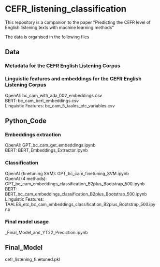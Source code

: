 # CEFR_listening_classification
This repository is a companion to the paper "Predicting the CEFR level of English listening texts with machine learning methods"

The data is organised in the following files

## Data
### Metadata for the CEFR English Listening Corpus

### Linguistic features and embeddings for the CEFR English Listening Corpus
OpenAI: bc_cam_with_ada_002_embeddings.csv  
BERT: bc_cam_bert_embeddings.csv  
Linguistic Features: bc_cam_5_taales_etc_variables.csv  

## Python_Code
### Embeddings extraction
OpenAI: GPT_bc_cam_get_embeddings.ipynb  
BERT: BERT_Embeddings_Extractor.ipynb  

### Classification
OpenAI (finetuning SVM): GPT_bc_cam_finetuning_SVM.ipynb  
OpenAI (4 methods): GPT_bc_cam_embeddings_classification_B2plus_Bootstrap_500.ipynb  
BERT: BERT_bc_cam_embeddings_classification_B2plus_Bootstrap_500.ipynb  
Linguistic Features: TAALES_etc_bc_cam_embeddings_classification_B2plus_Bootstrap_500.ipynb  

### Final model usage
_Final_Model_and_YT22_Prediction.ipynb  

## Final_Model
cefr_listening_finetuned.pkl  

